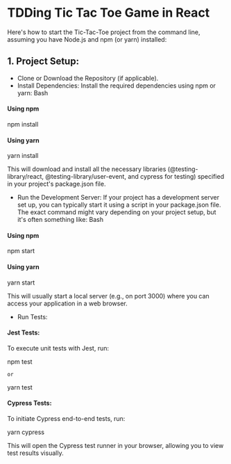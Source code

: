 # TDDing Tic Tac Toe Game in React

Here's how to start the Tic-Tac-Toe project from the command line, assuming you have Node.js and npm (or yarn) installed:

## 1. Project Setup:

- Clone or Download the Repository (if applicable).
- Install Dependencies:
Install the required dependencies using npm or yarn:
Bash
#### Using npm
npm install

#### Using yarn
yarn install

This will download and install all the necessary libraries (@testing-library/react, @testing-library/user-event, and cypress for testing) specified in your project's package.json file.

- Run the Development Server:
If your project has a development server set up, you can typically start it using a script in your package.json file. The exact command might vary depending on your project setup, but it's often something like:
Bash
#### Using npm
npm start

#### Using yarn
yarn start

This will usually start a local server (e.g., on port 3000) where you can access your application in a web browser.

- Run Tests:
#### Jest Tests:
To execute unit tests with Jest, run:

npm test

    or

yarn test


#### Cypress Tests:
To initiate Cypress end-to-end tests, run:

yarn cypress

This will open the Cypress test runner in your browser, allowing you to view test results visually.






